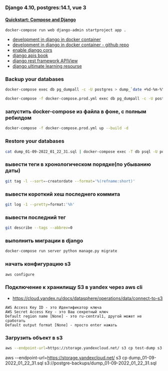 ### Django 4.10, postgres:14.1, vue 3

#### [Quickstart: Compose and Django](https://docs.docker.com/samples/django/)

```text
docker-compose run web django-admin startproject app .
```

- [development in django in docker container](https://youtu.be/ruIoLtqIdNc)
- [development in django in docker container - github repo](https://github.com/luabud/petgram/tree/main/.devcontainer)
- [enable django cors](https://www.stackhawk.com/blog/django-cors-guide/)
- [django apis book](https://github.com/wsvincent/restapiswithdjango)
- [django rest framework APIView](https://www.django-rest-framework.org/tutorial/3-class-based-views/)
- [django ultimate learning resourse](https://learndjango.com/)

### Backup your databases
```bash
docker-compose exec db pg_dumpall -c -U postgres > dump_`date +%d-%m-%Y"_"%H_%M_%S`.sql
```
```bash
docker-compose -f docker-compose.prod.yml exec db pg_dumpall -c -U postgres > dump_`date +%d-%m-%Y"_"%H_%M_%S`.sql
```

### запустить docker-compose из файла в фоне, с полным ребилдом
```bash
docker-compose -f docker-compose.prod.yml up --build -d
```

### Restore your databases
```bash
cat dump_01-09-2022_01_22_31.sql | docker-compose exec -T db psql -U postgres
```

### вывести теги в хронологическом порядке(по убыванию даты)
```bash
git tag -l --sort=-creatordate --format='%(refname:short)'
```

### вывести короткий хеш последнего коммита

```bash
git log -1 --pretty=format:'%h'
```

### вывести последний тег
```bash
git describe --tags --abbrev=0
```

### выполнить миграции в django
```bash
docker-compose run server python manage.py migrate
```

### начать конфигурацию s3
```bash
aws configure
```

### Подключение к хранилищу S3 в yandex через aws cli
- https://cloud.yandex.ru/docs/datasphere/operations/data/connect-to-s3
```text
AWS Access Key ID - это Идентификатор ключа
AWS Secret Access Key - это Ваш секретный ключ
Default region name [None] - это ru-central1, другой может не сработать
Default output format [None] - просто enter нажать
```

### Загрузить объект в s3
```bash
aws --endpoint-url=https://storage.yandexcloud.net/ s3 cp test-dump s3://postgre-backups/test-dump
```

aws --endpoint-url=https://storage.yandexcloud.net/ s3 cp dump_01-09-2022_01_22_31.sql s3://postgre-backups/dump_01-09-2022_01_22_31.sql